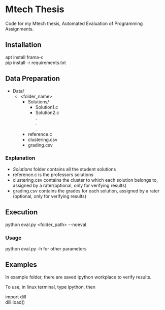 # Mtech Thesis
Code for my Mtech  thesis, Automated Evaluation of Programming Assignments.

## Installation

apt install frama-c  
pip install -r requirements.txt

## Data Preparation

+ Data/
  + <folder_name>
     + Solutions/  
         + Solution1.c  
         + Solution2.c  
             .  
             .  
             .  
     + reference.c
     + clustering.csv  
     + grading.csv  
 
### Explanation
  + *Solutions*  folder contains all the student solutions
  + reference.c is the professors solutions 
  + clustering.csv contains the cluster to which each solution belongs to, assigned by a rater(optional, only for verifying results)  
  + grading.csv contains the grades for each solution, assigned by a rater (optional, only for verifying results)
## Execution

python eval.py <folder_path> --noeval   

### Usage
python eval.py -h for other parameters  

## Examples

In example folder, there are saved ipython workplace to verify results.   
 
To use, in linux terminal, type ipython, then   

import dill  
dill.load(<filename>)  
  
  
